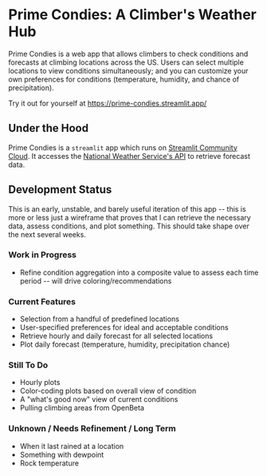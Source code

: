# Prime Condies: A Climber's Weather Hub

Prime Condies is a web app that allows climbers to check conditions and forecasts at climbing locations across the US. Users can select multiple locations to view conditions simultaneously; and you can customize your own preferences for conditions (temperature, humidity, and chance of precipitation).

Try it out for yourself at https://prime-condies.streamlit.app/

## Under the Hood

Prime Condies is a `streamlit` app which runs on [Streamlit Community Cloud](https://streamlit.io/cloud). It accesses the [National Weather Service's API](https://www.weather.gov/documentation/services-web-api) to retrieve forecast data.

## Development Status 

This is an early, unstable, and barely useful iteration of this app -- this is more or less just a wireframe that proves that I can retrieve the necessary data, assess conditions, and plot something. This should take shape over the next several weeks. 

### Work in Progress

* Refine condition aggregation into a composite value to assess each time period -- will drive coloring/recommendations

### Current Features

* Selection from a handful of predefined locations
* User-specified preferences for ideal and acceptable conditions
* Retrieve hourly and daily forecast for all selected locations
* Plot daily forecast (temperature, humidity, precipitation chance)

### Still To Do

* Hourly plots
* Color-coding plots based on overall view of condition 
* A "what's good now" view of current conditions
* Pulling climbing areas from OpenBeta

### Unknown / Needs Refinement / Long Term

* When it last rained at a location
* Something with dewpoint 
* Rock temperature